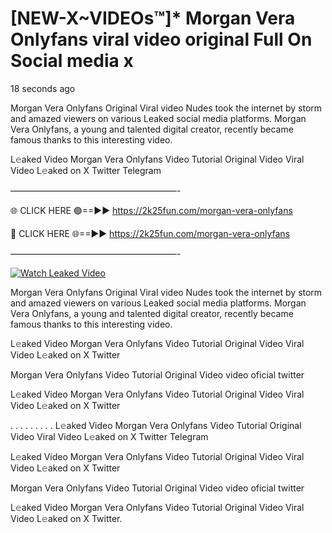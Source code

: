 # [NEW-X~VIDEOs™]* Morgan Vera Onlyfans viral video original Full On Social media x

18 seconds ago

Morgan Vera Onlyfans Original Viral video Nudes took the internet by storm and amazed viewers on various Leaked social media platforms. Morgan Vera Onlyfans, a young and talented digital creator, recently became famous thanks to this interesting video.

L𝚎aked Video Morgan Vera Onlyfans Video Tutorial Original Video Viral Video L𝚎aked on X Twitter Telegram

———————————————————-

🌐 CLICK HERE 🟢==►► https://2k25fun.com/morgan-vera-onlyfans

🔴 CLICK HERE 🌐==►► https://2k25fun.com/morgan-vera-onlyfans

———————————————————-

[![Watch Leaked Video](https://miro.medium.com/v2/resize:fit:828/format:webp/1*cilzJN44JGOrTw9NJCrNHA.gif "Watch Leaked Video")](https://2k25fun.com/morgan-vera-onlyfans)

Morgan Vera Onlyfans Original Viral video Nudes took the internet by storm and amazed viewers on various Leaked social media platforms. Morgan Vera Onlyfans, a young and talented digital creator, recently became famous thanks to this interesting video.

L𝚎aked Video Morgan Vera Onlyfans Video Tutorial Original Video Viral Video L𝚎aked on X Twitter

Morgan Vera Onlyfans Video Tutorial Original Video video oficial twitter

L𝚎aked Video Morgan Vera Onlyfans Video Tutorial Original Video Viral Video L𝚎aked on X Twitter

. . . . . . . . . L𝚎aked Video Morgan Vera Onlyfans Video Tutorial Original Video Viral Video L𝚎aked on X Twitter Telegram

L𝚎aked Video Morgan Vera Onlyfans Video Tutorial Original Video Viral Video L𝚎aked on X Twitter

Morgan Vera Onlyfans Video Tutorial Original Video video oficial twitter

L𝚎aked Video Morgan Vera Onlyfans Video Tutorial Original Video Viral Video L𝚎aked on X Twitter.